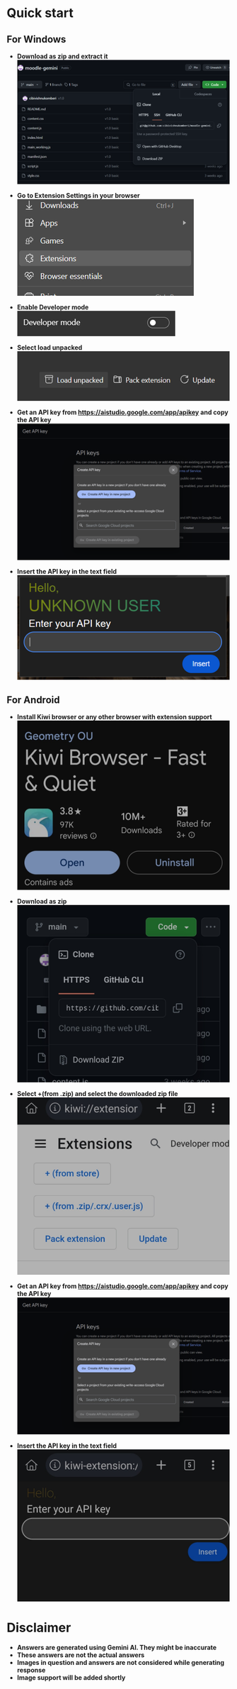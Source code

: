 # Quick start

## For Windows

- **Download as zip and extract it**  
  ![click on extensions](./images/0.png)

- **Go to Extension Settings in your browser**  
  ![Extension Settings](./images/1.png)

- **Enable Developer mode**  
  ![Developer mode](./images/2.png)

- **Select load unpacked**  
  ![load unpacked](./images/3.png)

- **Get an API key from https://aistudio.google.com/app/apikey and copy the API key**  
  ![API key generation](./images/4.png)

- **Insert the API key in the text field**  
  ![Text field for API key](./images/5.png)

## For Android

- **Install Kiwi browser or any other browser with extension support**  
  ![click on extensions](./images/A1.jpg)

- **Download as zip**  
  ![Extension Settings](./images/A2.jpg)

- **Select +(from .zip) and select the downloaded zip file**  
  ![New extension options](./images/A3.jpg)

- **Get an API key from https://aistudio.google.com/app/apikey and copy the API key**  
  ![API key generation](./images/4.png)

- **Insert the API key in the text field**  
  ![Text field for API key](./images/A4.jpg)

# Disclaimer

- **Answers are generated using Gemini AI. They might be inaccurate**
- **These answers are not the actual answers**
- **Images in question and answers are not considered while generating response**
- **Image support will be added shortly**
